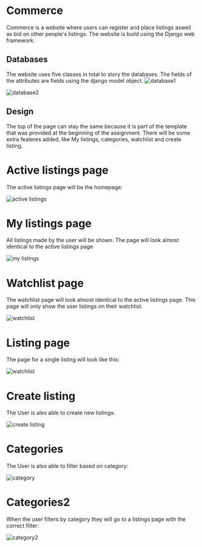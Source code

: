 # Commerce

Commerce is a website where users can register and place listings aswell as bid on other people's listings.
The website is build using the Django web framework.

## Databases

The website uses five classes in total to story the databases.
The fields of the attributes are fields using the django model object.
![database1](images/Database1.png)

![database2](images/Database2.png)

## Design

The top of the page can stay the same because it is part of the template that was provided at the beginning of the assignment.
There will be some extra feateres added, like My listings, categories, watchlist and create listing.

# Active listings page
The active listings page will be the homepage:

![active listings](images/active_listings.png)

# My listings page
All listings made by the user will be shown.
The page will look almost identical to the active listings page

![my listings](images/my_listings.png)

# Watchlist page
The watchlist page will look almost identical to the active listings page.
This page will only show the user listings on their watchlist.

![watchlist](images/watchlist.png)

# Listing page
The page for a single listing will look like this:

![watchlist](images/listing.png)

# Create listing
The User is also able to create new listings:

![create listing](images/create_listing.png)

# Categories
The User is also able to filter based on category:

![category](images/categories.png)

# Categories2
When the user filters by category they will go to a listings page with the correct filter:

![category2](images/categories.png)



